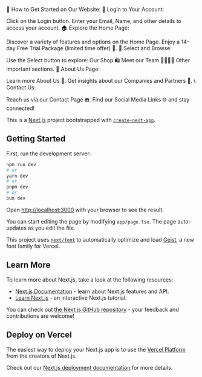 🌟 How to Get Started on Our Website:
🔑 Login to Your Account:

Click on the Login button.
Enter your Email, Name, and other details to access your account.
🏠 Explore the Home Page:

Discover a variety of features and options on the Home Page.
Enjoy a 14-day Free Trial Package (limited time offer) 🎁.
🛒 Select and Browse:

Use the Select button to explore:
Our Shop 🛍️
Meet our Team 👨‍💼👩‍💼
Other important sections.
📜 About Us Page:

Learn more About Us 🏢.
Get insights about our Companies and Partners 🤝.
📞 Contact Us:

Reach us via our Contact Page ☎️.
Find our Social Media Links 🌐 and stay connected!


This is a [Next.js](https://nextjs.org) project bootstrapped with [`create-next-app`](https://nextjs.org/docs/app/api-reference/cli/create-next-app).

## Getting Started

First, run the development server:

```bash
npm run dev
# or
yarn dev
# or
pnpm dev
# or
bun dev
```

Open [http://localhost:3000](http://localhost:3000) with your browser to see the result.

You can start editing the page by modifying `app/page.tsx`. The page auto-updates as you edit the file.

This project uses [`next/font`](https://nextjs.org/docs/app/building-your-application/optimizing/fonts) to automatically optimize and load [Geist](https://vercel.com/font), a new font family for Vercel.

## Learn More

To learn more about Next.js, take a look at the following resources:

- [Next.js Documentation](https://nextjs.org/docs) - learn about Next.js features and API.
- [Learn Next.js](https://nextjs.org/learn) - an interactive Next.js tutorial.

You can check out [the Next.js GitHub repository](https://github.com/vercel/next.js) - your feedback and contributions are welcome!

## Deploy on Vercel

The easiest way to deploy your Next.js app is to use the [Vercel Platform](https://vercel.com/new?utm_medium=default-template&filter=next.js&utm_source=create-next-app&utm_campaign=create-next-app-readme) from the creators of Next.js.

Check out our [Next.js deployment documentation](https://nextjs.org/docs/app/building-your-application/deploying) for more details.

